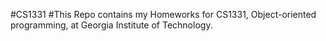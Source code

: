 #CS1331
#This Repo contains my Homeworks for CS1331, Object-oriented programming, at Georgia Institute of Technology.
